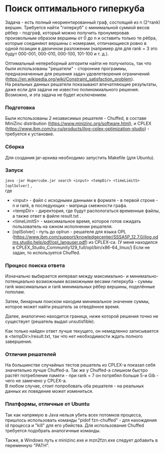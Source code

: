 # Поиск оптимального гиперкуба

  Задача - есть полный неориентированный граф, состоящий из n (2^rank) вершин. Требуется найти "гиперкуб" с минимальной суммой весов рёбер - подграф, который можно получить пронумеровав произвольным образом вершины от 0 до n и оставить только те рёбра, которые соединяют вершины с номерами, отличающиеся ровно в одной позиции в двоичном разложении (например для для rank = 3 это будут 000-001, 000-010, 000-100, 101-100 и т. д.).

  Оптимальный непереборный алгоритм найти не получилось, так что были использованы "решатели" - сторонние программы, 
предназначенные для решения задач удовлетворения ограничений (https://en.wikipedia.org/wiki/Constraint_satisfaction_problem).<br>
  На реальных данных решатели показывают впечатляющие результаты, даже если для задачи не известно полиномиального решения. Возможно, и эта задача не будет исключением.

### Подготовка
  Были использованы 2 независимых решателя - Chuffed, в составе MiniZinc distribution (https://www.minizinc.org/software.html),
и CPLEX (https://www.ibm.com/ru-ru/products/ilog-cplex-optimization-studio) - требуется к установке.

### Сборка
  Для создания jar-архива необходимо запустить Makefile (для Ubuntu).
  
### Запуск
`java -jar Hupercube.jar search <input> <tempDir> <timeLimitS> [oplSolver]` , <br>
где

+ \<input\> - файл с исходными данными в формате - в первой строке - n и rank, в последующих - матрица смежности графа.
+ \<tempDir\> - директория, где будут распологаться временные файлы, а также ответ в файле result.txt .
+ \<timeLimitS\> - максимальное время, которое готов ожидать пользователь на ожном исполнении решателя.
+ [oplSolver] - путь до oplrun - решателя для языка OPL (https://www.ibm.com/support/knowledgecenter/SSSA5P_12.7.0/ilog.odms.studio.help/pdf/opl_languser.pdf) из CPLEX-са. (У меня находился в CPLEX_Studio_Community129_full/opl/bin/x86-64_linux/) Если не задан, то используется Chuffed.

### Процесс поиска ответа
  Изначально выбирается интервал между максимально- и минимально- потенциально возможными возможными весами гиперкуба - суммы rank максимальных и rank минимальных рёбер вершины, поделённые пополам.
  
  Затем, бинарным поиском находим минимальное значение суммы, которое может найти решатель за отведённое время.
  
  Далее, аналогично находится граница, ниже которой решения точно не существует (решатель выдал unsutisfible).
  
  Как только найден ответ лучше текущего, он немедленно записывается в \<tempDir\>/result.txt, так что нет необходимости ждать полного завершения.

### Отличия решателей
  На большинстве случайных тестов решатель из CPLEX-а показал себя значительно лучше Chuffed-а. Так же у Chuffed-а слишком быстро растёт потребление памяти - при rank = 7 он потрябял больше 5-и Gib - чего не замечено у CPLEX-а. <br>
  В любом случае, стоит попробовать оба решателя - на реальных данных их поведение может измениться.

### Платформы, отличные от Ubuntu
  Так как напрямую в Java нельзя убить всех потомков процесса, пришлось использовать команды "pidof fzn-chuffed" - для нахождения id процесса и "kill" для его убийства. Для использования Chuffed требуется подобрать аналогичные команды.
  
  Также, в Windows путь к minizinc.exe и mzn2fzn.exe следует добавить в переменную "PATH".

